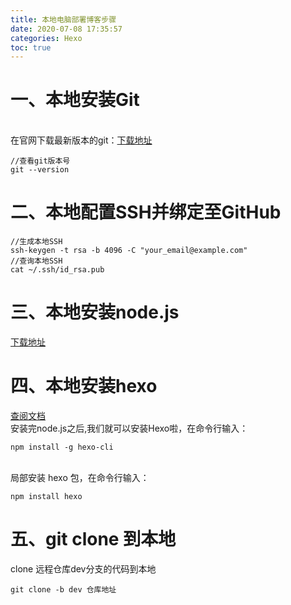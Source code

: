 ```yaml
---
title: 本地电脑部署博客步骤
date: 2020-07-08 17:35:57
categories: Hexo
toc: true
---
```

<meta name="referrer" content="no-referrer"/>

# 一、本地安装Git
<br />在官网下载最新版本的git：[下载地址](https://git-scm.com/downloads)<br />

```
//查看git版本号
git --version
```

# 二、本地配置SSH并绑定至GitHub
```
//生成本地SSH
ssh-keygen -t rsa -b 4096 -C "your_email@example.com"
//查询本地SSH
cat ~/.ssh/id_rsa.pub
```

# 三、本地安装node.js
[下载地址](https://nodejs.org/zh-cn/)<br />

# 四、本地安装hexo
[查阅文档](https://hexo.io/zh-cn/docs/)<br />安装完node.js之后,我们就可以安装Hexo啦，在命令行输入：
```
npm install -g hexo-cli
```

<br />局部安装 hexo 包，在命令行输入：
```
npm install hexo
```


# 五、git clone 到本地
clone 远程仓库dev分支的代码到本地
```
git clone -b dev 仓库地址
```
